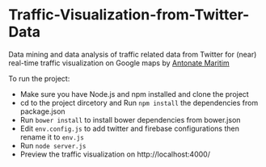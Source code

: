 # Traffic-Visualization-from-Twitter-Data

Data mining and data analysis of traffic related data from Twitter for (near) real-time traffic visualization on Google maps by [Antonate Maritim](https://github.com/nateMJ)

To run the project:

 - Make sure you have Node.js and npm installed and clone the project
 - cd to the project dircetory and Run ```npm install``` the dependencies from package.json
 - Run ```bower install``` to install bower dependencies from bower.json
 - Edit ```env.config.js``` to add twitter and firebase configurations then rename it to ```env.js```
 - Run ```node server.js```
 - Preview the traffic visualization on http://localhost:4000/